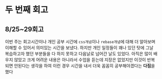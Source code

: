 # 두 번째 회고

## 8/25~29회고

이번 주는 회고시간이나 개인 공부 시간에 `css개념`이나 `rebase개념`에 대해 더 알아보며 이해할 수 있어서 의미있는 시간을 보냈다.
하지만 개인 일정들이 꽤나 있던 탓에 그날 복습하고자 했던 부분들을 다 하지 못하고 다음날로 넘어간 날도 있었다. 아직은 많이 배우지 않았고 크게 어려운 내용은 아니라서 수업을 듣는데 지장은 없었지만 이것이 반복되면 안된다는 생각을 하여 이런 경우
시간을 내서 더욱 꼼꼼히 공부해야겠다는 **다짐**을 했다
